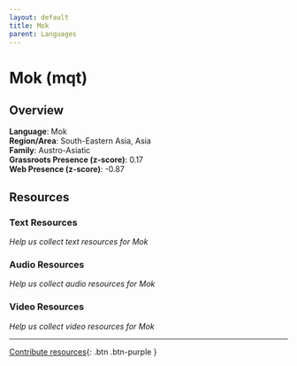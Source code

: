 ```yaml
---
layout: default
title: Mok
parent: Languages
---
```


# Mok (mqt)

## Overview

**Language**: Mok  
**Region/Area**: South-Eastern Asia, Asia  
**Family**: Austro-Asiatic  
**Grassroots Presence (z-score)**: 0.17  
**Web Presence (z-score)**: -0.87  

## Resources

### Text Resources
*Help us collect text resources for Mok*

### Audio Resources
*Help us collect audio resources for Mok*

### Video Resources
*Help us collect video resources for Mok*

---

[Contribute resources](https://forms.office.com/e/1SfLJx3u1r){: .btn .btn-purple }

